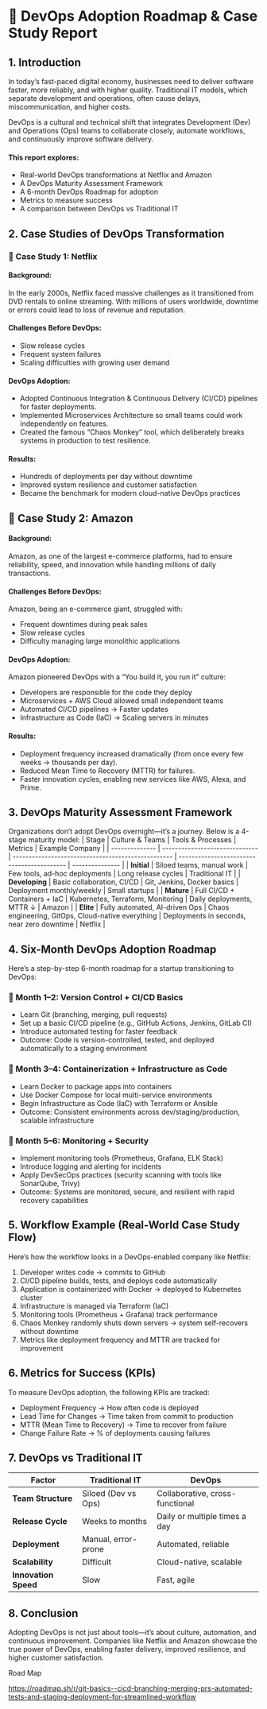 # 📘 DevOps Adoption Roadmap & Case Study Report
## 1. Introduction
In today’s fast-paced digital economy, businesses need to deliver software faster, more reliably, and with higher quality. Traditional IT models, which separate development and operations, often cause delays, miscommunication, and higher costs.

DevOps is a cultural and technical shift that integrates Development (Dev) and Operations (Ops) teams to collaborate closely, automate workflows, and continuously improve software delivery.

#### This report explores:
- Real-world DevOps transformations at Netflix and Amazon
- A DevOps Maturity Assessment Framework
- A 6-month DevOps Roadmap for adoption
- Metrics to measure success
- A comparison between DevOps vs Traditional IT

## 2. Case Studies of DevOps Transformation
### 🔹 Case Study 1: Netflix
#### Background:
In the early 2000s, Netflix faced massive challenges as it transitioned from DVD rentals to online streaming. With millions of users worldwide, downtime or errors could lead to loss of revenue and reputation.

#### Challenges Before DevOps:
- Slow release cycles
- Frequent system failures
- Scaling difficulties with growing user demand

#### DevOps Adoption:
* Adopted Continuous Integration & Continuous Delivery (CI/CD) pipelines for faster deployments.
* Implemented Microservices Architecture so small teams could work independently on features.
* Created the famous “Chaos Monkey” tool, which deliberately breaks systems in production to test resilience.

#### Results:
* Hundreds of deployments per day without downtime
* Improved system resilience and customer satisfaction
* Became the benchmark for modern cloud-native DevOps practices

## 🔹 Case Study 2: Amazon
#### Background:
Amazon, as one of the largest e-commerce platforms, had to ensure reliability, speed, and innovation while handling millions of daily transactions.

#### Challenges Before DevOps:
Amazon, being an e-commerce giant, struggled with:
* Frequent downtimes during peak sales
* Slow release cycles
* Difficulty managing large monolithic applications

#### DevOps Adoption:
Amazon pioneered DevOps with a “You build it, you run it” culture:
* Developers are responsible for the code they deploy
* Microservices + AWS Cloud allowed small independent teams
* Automated CI/CD pipelines → Faster updates
* Infrastructure as Code (IaC) → Scaling servers in minutes

#### Results:
* Deployment frequency increased dramatically (from once every few weeks → thousands per day).
* Reduced Mean Time to Recovery (MTTR) for failures.
* Faster innovation cycles, enabling new services like AWS, Alexa, and Prime.

## 3. DevOps Maturity Assessment Framework
Organizations don’t adopt DevOps overnight—it’s a journey. Below is a 4-stage maturity model:
| Stage          | Culture & Teams                | Tools & Processes                                  | Metrics                                    | Example Company |
| -------------- | ------------------------------ | -------------------------------------------------- | ------------------------------------------ | --------------- |
| **Initial**    | Siloed teams, manual work      | Few tools, ad-hoc deployments                      | Long release cycles                        | Traditional IT  |
| **Developing** | Basic collaboration, CI/CD     | Git, Jenkins, Docker basics                        | Deployment monthly/weekly                  | Small startups  |
| **Mature**     | Full CI/CD + Containers + IaC  | Kubernetes, Terraform, Monitoring                  | Daily deployments, MTTR ↓                  | Amazon          |
| **Elite**      | Fully automated, AI-driven Ops | Chaos engineering, GitOps, Cloud-native everything | Deployments in seconds, near zero downtime | Netflix         |



## 4. Six-Month DevOps Adoption Roadmap
Here’s a step-by-step 6-month roadmap for a startup transitioning to DevOps:

### 📅 Month 1–2: Version Control + CI/CD Basics
* Learn Git (branching, merging, pull requests)
* Set up a basic CI/CD pipeline (e.g., GitHub Actions, Jenkins, GitLab CI)
* Introduce automated testing for faster feedback
* Outcome: Code is version-controlled, tested, and deployed automatically to a staging environment

### 📅 Month 3–4: Containerization + Infrastructure as Code
* Learn Docker to package apps into containers
* Use Docker Compose for local multi-service environments
* Begin Infrastructure as Code (IaC) with Terraform or Ansible
* Outcome: Consistent environments across dev/staging/production, scalable infrastructure

### 📅 Month 5–6: Monitoring + Security
* Implement monitoring tools (Prometheus, Grafana, ELK Stack)
* Introduce logging and alerting for incidents
* Apply DevSecOps practices (security scanning with tools like SonarQube, Trivy)
* Outcome: Systems are monitored, secure, and resilient with rapid recovery capabilities


## 5. Workflow Example (Real-World Case Study Flow)
Here’s how the workflow looks in a DevOps-enabled company like Netflix:
1. Developer writes code → commits to GitHub
2. CI/CD pipeline builds, tests, and deploys code automatically
3. Application is containerized with Docker → deployed to Kubernetes cluster
4. Infrastructure is managed via Terraform (IaC)
5. Monitoring tools (Prometheus + Grafana) track performance
6. Chaos Monkey randomly shuts down servers → system self-recovers without downtime
7. Metrics like deployment frequency and MTTR are tracked for improvement

## 6. Metrics for Success (KPIs)
To measure DevOps adoption, the following KPIs are tracked:
* Deployment Frequency → How often code is deployed
* Lead Time for Changes → Time taken from commit to production
* MTTR (Mean Time to Recovery) → Time to recover from failure
* Change Failure Rate → % of deployments causing failures

## 7. DevOps vs Traditional IT
| Factor               | Traditional IT      | DevOps                          |
| -------------------- | ------------------- | ------------------------------- |
| **Team Structure**   | Siloed (Dev vs Ops) | Collaborative, cross-functional |
| **Release Cycle**    | Weeks to months     | Daily or multiple times a day   |
| **Deployment**       | Manual, error-prone | Automated, reliable             |
| **Scalability**      | Difficult           | Cloud-native, scalable          |
| **Innovation Speed** | Slow                | Fast, agile                     |


## 8. Conclusion
Adopting DevOps is not just about tools—it’s about culture, automation, and continuous improvement. Companies like Netflix and Amazon showcase the true power of DevOps, enabling faster delivery, improved resilience, and higher customer satisfaction.


Road Map

https://roadmap.sh/r/git-basics--cicd-branching-merging-prs-automated-tests-and-staging-deployment-for-streamlined-workflow